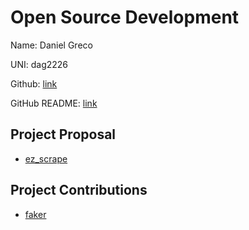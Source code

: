 # Open Source Development

Name: Daniel Greco

UNI: dag2226

Github: [link](https://github.com/dag2226)

GitHub README: [link](https://github.com/dag2226/dag2226/blob/main/README.md)


## Project Proposal
- [ez_scrape](./projects/python/ez_scrape.md)

## Project Contributions
- [faker](./projects/python/faker.md)